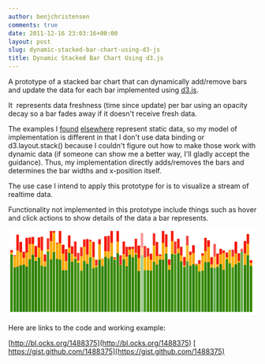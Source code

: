 ```yaml
---
author: benjchristensen
comments: true
date: 2011-12-16 23:03:16+00:00
layout: post
slug: dynamic-stacked-bar-chart-using-d3-js
title: Dynamic Stacked Bar Chart Using d3.js
---
```


A prototype of a stacked bar chart that can dynamically add/remove bars and update the data for each bar implemented using [d3.js](http://mbostock.github.com/d3/).

It  represents data freshness (time since update) per bar using an opacity decay so a bar fades away if it doesn't receive fresh data.

The examples I [found](http://mbostock.github.com/d3/ex/population.html) [elsewhere](http://mbostock.github.com/d3/ex/stack.html) represent static data, so my model of implementation is different in that I don't use data binding or d3.layout.stack() because I couldn't figure out how to make those work with dynamic data (if someone can show me a better way, I'll gladly accept the guidance). Thus, my implementation directly adds/removes the bars and determines the bar widths and x-position itself.

The use case I intend to apply this prototype for is to visualize a stream of realtime data.

Functionality not implemented in this prototype include things such as hover and click actions to show details of the data a bar represents.

![](images/barchart.png)

Here are links to the code and working example:

[http://bl.ocks.org/1488375](http://bl.ocks.org/1488375)
[ https://gist.github.com/1488375](https://gist.github.com/1488375)
